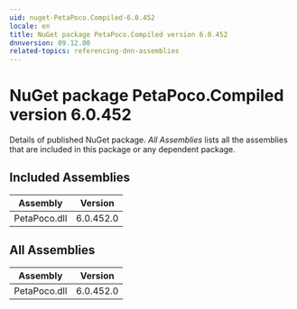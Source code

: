 ```yaml
---
uid: nuget-PetaPoco.Compiled-6.0.452
locale: en
title: NuGet package PetaPoco.Compiled version 6.0.452
dnnversion: 09.12.00
related-topics: referencing-dnn-assemblies
---
```


# NuGet package PetaPoco.Compiled version 6.0.452
Details of published NuGet package.
*All Assemblies* lists all the assemblies that are included in this package or any dependent package.

## Included Assemblies

|Assembly|Version|
|---|---|
|PetaPoco.dll|6.0.452.0|

## All Assemblies

|Assembly|Version|
|---|---|
|PetaPoco.dll|6.0.452.0|

